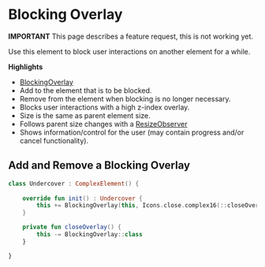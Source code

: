 # Blocking Overlay

**IMPORTANT** This page describes a feature request, this is not working yet.

Use this element to block user interactions on another element for a while.

**Highlights**

- [BlockingOverlay](../../../src/jsMain/kotlin/zakadabar/stack/frontend/util/w3c/ResizeObserver.kt)
- Add to the element that is to be blocked.
- Remove from the element when blocking is no longer necessary.
- Blocks user interactions with a high z-index overlay.
- Size is the same as parent element size.
- Follows parent size changes with a [ResizeObserver](../../../src/jsMain/kotlin/zakadabar/stack/frontend/util/w3c/ResizeObserver.kt)
- Shows information/control for the user (may contain progress and/or cancel functionality).

## Add and Remove a Blocking Overlay

```kotlin
class Undercover : ComplexElement() {
 
    override fun init() : Undercover {
        this += BlockingOverlay(this, Icons.close.complex16(::closeOverlay))
    }

    private fun closeOverlay() {
        this -= BlockingOverlay::class
    }

}
```